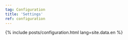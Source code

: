 ```yaml
---
tag: Configuration
title: 'Settings'
ref: configuration
---
```


{% include posts/configuration.html lang=site.data.en %}
